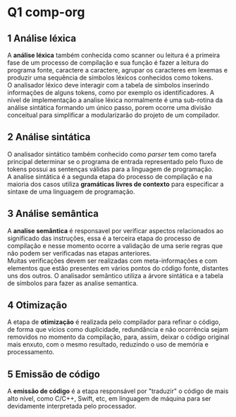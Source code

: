 # Q1 comp-org
## 1 Análise léxica
A **análise léxica** também conhecida como scanner ou leitura é a primeira fase de um processo de compilação e sua função é fazer a leitura do programa fonte, caractere a caractere, agrupar os caracteres em lexemas e produzir uma sequência de símbolos léxicos conhecidos como tokens.<br>
O analisador léxico deve interagir com a tabela de símbolos inserindo informações de alguns tokens, como por exemplo os identificadores. A nível de implementação a analise léxica normalmente é uma sub-rotina da análise sintática formando um único passo, porem ocorre uma divisão conceitual para simplificar a modularizarão do projeto de um compilador.

## 2 Análise sintática
O analisador sintático também conhecido como *parser* tem como tarefa principal determinar se o programa de entrada representado pelo fluxo de tokens possui as sentenças válidas para a linguagem de programação.<br>
A analise sintática é a segunda etapa do processo de compilação e na maioria dos casos utiliza **gramáticas livres de contexto** para especificar a sintaxe de uma linguagem de programação.

## 3 Análise semântica
A **analise semântica** é responsavel por verificar aspectos relacionados ao significado das instruções, essa é a terceira etapa do processo de compilação e nesse momento ocorre a validação de uma serie regras que não podem ser verificadas nas etapas anteriores.<br>
Muitas verificações devem ser realizadas com meta-informações e com elementos que estão presentes em vários pontos do código fonte, distantes uns dos outros. O analisador semântico utiliza a árvore sintática e a tabela de símbolos para fazer as analise semantica.

## 4 Otimização
A etapa de **otimização** é realizada pelo compilador para refinar o código, de forma que vícios como duplicidade, redundância e não ocorrência sejam removidos no momento da compilação, para, assim, deixar o código original mais enxuto, com o mesmo resultado, reduzindo o uso de memória e processamento.

## 5 Emissão de código
A **emissão de código** é a etapa responsável por "traduzir" o código de mais alto nível, como C/C++, Swift, etc, em linguagem de máquina para ser devidamente interpretada pelo processador. 